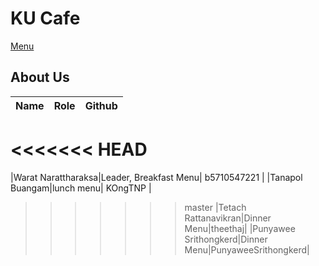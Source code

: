 # KU Cafe
 [Menu](menu.md)

## About Us

| Name  | Role | Github  |
|:------|------|--------:|
<<<<<<< HEAD
=======
|Warat Narattharaksa|Leader, Breakfast Menu| b5710547221 |
|Tanapol Buangam|lunch menu| KOngTNP |
>>>>>>> master
|Tetach Rattanavikran|Dinner Menu|theethaj|
|Punyawee Srithongkerd|Dinner Menu|PunyaweeSrithongkerd|